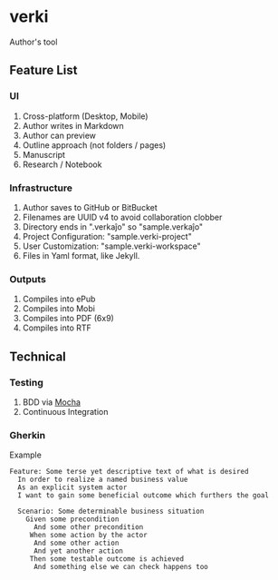# verki
Author's tool

## Feature List

### UI

1. Cross-platform (Desktop, Mobile)
1. Author writes in Markdown
1. Author can preview
1. Outline approach (not folders / pages)
  1. Manuscript
  1. Research / Notebook

### Infrastructure

1. Author saves to GitHub or BitBucket
1. Filenames are UUID v4 to avoid collaboration clobber
1. Directory ends in ".verkaĵo" so "sample.verkaĵo"
1. Project Configuration: "sample.verki-project"
1. User Customization: "sample.verki-workspace"
1. Files in Yaml format, like Jekyll.

### Outputs

1. Compiles into ePub
2. Compiles into Mobi
3. Compiles into PDF (6x9)
4. Compiles into RTF

## Technical

### Testing

1. BDD via [Mocha](https://mochajs.org/)
2. Continuous Integration

### Gherkin

Example

```
Feature: Some terse yet descriptive text of what is desired
  In order to realize a named business value
  As an explicit system actor
  I want to gain some beneficial outcome which furthers the goal

  Scenario: Some determinable business situation
    Given some precondition
      And some other precondition
     When some action by the actor
      And some other action
      And yet another action
     Then some testable outcome is achieved
      And something else we can check happens too
```

